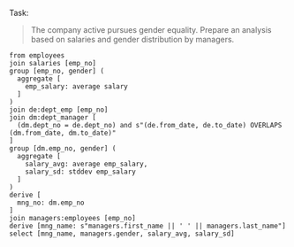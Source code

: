 Task:

> The company active pursues gender equality.
> Prepare an analysis based on salaries and gender distribution by managers.

```prql
from employees
join salaries [emp_no]
group [emp_no, gender] (
  aggregate [
    emp_salary: average salary
  ]
)
join de:dept_emp [emp_no]
join dm:dept_manager [
  (dm.dept_no = de.dept_no) and s"(de.from_date, de.to_date) OVERLAPS (dm.from_date, dm.to_date)"
]
group [dm.emp_no, gender] (
  aggregate [
    salary_avg: average emp_salary,
    salary_sd: stddev emp_salary
  ]
)
derive [
  mng_no: dm.emp_no
]
join managers:employees [emp_no]
derive [mng_name: s"managers.first_name || ' ' || managers.last_name"]
select [mng_name, managers.gender, salary_avg, salary_sd]
```
